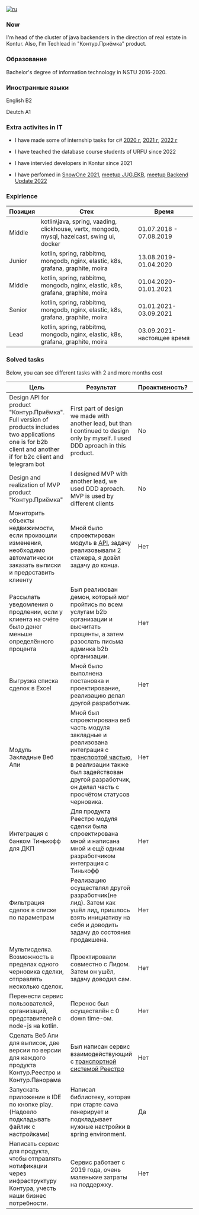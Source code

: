 [![ru](https://img.shields.io/badge/lang-ru-red.svg)](https://github.com/kostya05983/CV/blob/main/readme-ru.md)

### Now
I'm head of the cluster of java backenders in the direction of real estate in Kontur. Also, I'm Techlead in "Контур.Приёмка" product. 

### Образование
Bachelor's degree of information technology in NSTU 2016-2020.

### Иностранные языки
English B2

Deutch A1

### Extra activites in IT
* I have made some of internship tasks for c# [2020 г](https://ulearn.me/Course/backend-internship-2020/Refaktoring_4d4966b2-144f-4244-830c-0c81173e87cb), [2021 г](https://ulearn.me/Course/backend-internship-2021/Umnyy_kholodil_nik_5a4a5b9b-2b56-444a-9275-520bd4eb1c4b), [2022 г](https://ulearn.me/Course/backend-internship-2022/Avtokomplit_7c31b316-d9d5-4dfa-8cc4-5ebe806821d6)

* I have teached the database course students of URFU since 2022

* I have intervied developers in Kontur since 2021

* I have perfomed in [SnowOne 2021](https://www.youtube.com/watch?list=PLecWId-JT7S5cqUiY7ixWcZgjdRV4upnw&time_continue=1&v=lHX9iRb9184&feature=emb_logo&ab_channel=JUGNsk), [meetup JUG.EKB](https://www.youtube.com/watch?v=yePWmqo4qFU&ab_channel=JUG.EKB), [meetup Backend Update 2022](https://eventskbkontur.timepad.ru/event/2169073/)

### Expirience

|Позиция| Стек | Время|
|------|------|------|
|Middle| kotlin\java, spring, vaading, clickhouse, vertx, mongodb, mysql, hazelcast, swing ui, docker | 01.07.2018 - 07.08.2019|
| Junior | kotlin, spring, rabbitmq, mongodb, nginx, elastic, k8s, grafana, graphite, moira | 13.08.2019-01.04.2020 |
| Middle | kotlin, spring, rabbitmq, mongodb, nginx, elastic, k8s, grafana, graphite, moira | 01.04.2020-01.01.2021 |
| Senior | kotlin, spring, rabbitmq, mongodb, nginx, elastic, k8s, grafana, graphite, moira | 01.01.2021-03.09.2021 |
| Lead | kotlin, spring, rabbitmq, mongodb, nginx, elastic, k8s, grafana, graphite, moira | 03.09.2021-настоящее время |

### Solved tasks
Below, you can see different tasks with 2 and more months cost

|Цель |Результат| Проактивность? | Год | Время |
| -------| ---------| -------| ----| ----|
| Design API for product "Контур.Приёмка". Full version of products includes two applications one is for b2b client and another if for b2c client and telegram bot | First part of design we made with another lead, but than I continued to design only by myself. I used DDD aproach in this product. | No | 2022г | 4 месяца+наст_время |
| Design and realization of MVP product "Контур.Приёмка" | I designed MVP with another lead, we used DDD aproach. MVP is used by different clients | No |2022г| 2 months |
| Мониторить объекты недвижимости, если произошли изменения, необходимо автоматически заказать выписки и предоставить клиенту | Мной было спроектирован модуль в [API](https://reestro-docs.kontur.ru/realty-api/monitoring/process.html), задачу реализовывали 2 стажера, я довёл задачу до конца. | Нет | 2022г | 3 месяца |
| Рассылать уведомления о продлении, если у клиента на счёте было денег меньше определённого процента | Был реализован демон, который мог пройтись по всем услугам b2b организации и высчитать проценты, а затем разослать письма админка b2b организации. | Нет| 2022г | 2 месяца |
| Выгрузка списка сделок в Excel | Мной было выполнена постановка и проектирование, реализацию делал другой разработчик.  | Нет | 2021г | 1 месяц|
| Модуль Закладные Веб Апи | Мной был спроектирована веб часть модуля закладные и реализована интеграция с [транспортой частью](https://reestro-docs.kontur.ru/realty-api/mortgage/mortgage.html), в реализации также был задействован другой разработчик, он делал часть с просчётом статусов черновика. | Нет | 2021г | 5 месяцев |
| Интеграция с банком Тинькофф для ДКП | Для продукта Реестро модуля сделки была спроектирована мной и написана мной и ещё одним разработчиком интеграция с Тинькофф | Нет | 2021г | 6 месяцев |
| Фильтрация сделок в списке по параметрам | Реализацию осуществлял другой разработчик(не лид). Затем как ушёл лид, пришлось взять инициативу на себя и доводить задачу до состояния продакшена. | Нет | 2020г | 3 месяца |
| Мультисделка. Возможность в пределах одного черновика сделки, отправлять несколько сделок. | Проектировали совместно с Лидом. Затем он ушёл, задачу доводил сам. | Нет | 2020г | 3 месяца |
| Перенести сервис пользователей, организаций, представителей с node-js на kotlin. | Перенос был осуществлён с 0 down time-ом. | Нет | 2020г | 6 месяцев|
| Сделать Веб Апи для выписок, две версии по версии для каждого продукта Контур.Реестро и Контур.Панорама | Был написан сервис взаимодействующий с [транспортной системой Реестро](https://reestro-docs.kontur.ru/realty-api/methods/create-docflow.html)| Нет | 2020г | 3 месяца |
|Запускать приложение в IDE по кнопке play. (Надоело подкладывать файлик с настройками) | Написал библиотеку, которая при старте сама генерирует и подкладывает нужные настройки в spring environment. | Да | 2019г | 1 месяц | 
|Написать сервис для продукта, чтобы отправлять нотификации через инфраструктуру Контура, учесть наши бизнес потребности. | Сервис работает с 2019 года, очень маленькие затраты на поддержку. | Нет | 2019г | 2 месяца |
